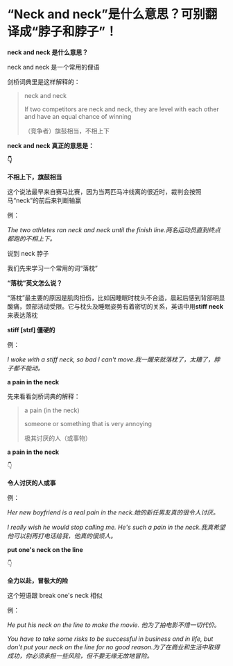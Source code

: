 # “Neck and neck”是什么意思？可别翻译成“脖子和脖子”！

**neck and neck 是什么意思？**

neck and neck 是一个常用的俚语

剑桥词典里是这样解释的：

> neck and neck
>
> If two competitors are neck and neck, they are level with each other and have an equal chance of winning
>
> （竞争者）旗鼓相当，不相上下

**neck and neck 真正的意思是：**

**👇**

**不相上下，旗鼓相当**

这个说法最早来自赛马比赛，因为当两匹马冲线离的很近时，裁判会按照马“neck”的前后来判断输赢

例：

_The two athletes ran neck and neck until the finish line.两名运动员直到终点都跑的不相上下。_

说到 neck 脖子

我们先来学习一个常用的词“落枕”

**“落枕”英文怎么说？**

“落枕”最主要的原因是肌肉扭伤，比如因睡眠时枕头不合适，晨起后感到背部明显酸痛，颈部活动受限。它与枕头及睡眠姿势有着密切的关系，英语中用**stiff neck**来表达落枕

**stiff [stɪf] 僵硬的**

例：

_I woke with a stiff neck, so bad I can't move.我一醒来就落枕了，太糟了，脖子都不能动。_

**a pain in the neck**

先来看看剑桥词典的解释：

> a pain (in the neck)
>
> someone or something that is very annoying
>
> 极其讨厌的人（或事物）

**a pain in the neck**

👇

**令人讨厌的人或事**

例：

_Her new boyfriend is a real pain in the neck.她的新任男友真的很令人讨厌。_

_I really wish he would stop calling me. He's such a pain in the neck.我真希望他可以别再打电话给我，他真的很烦人。_

**put one's neck on the line**

👇

**全力以赴，冒极大的险**

这个短语跟 break one's neck 相似

例：

_He put his neck on the line to make the movie. 他为了拍电影不惜一切代价。_

_You have to take some risks to be successful in business and in life, but don't put your neck on the line for no good reason.为了在商业和生活中取得成功，你必须承担一些风险，但不要无缘无故地冒险。_
